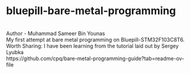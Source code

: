 # bluepill-bare-metal-programming
<br>
Author - Muhammad Sameer Bin Younas
<br>
My first attempt at bare metal programming on Bluepill-STM32F103C8T6.
<br>
Worth Sharing: I have been learning from the tutorial laid out by Sergey Lyubka
<br>
https://github.com/cpq/bare-metal-programming-guide?tab=readme-ov-file
<br>

